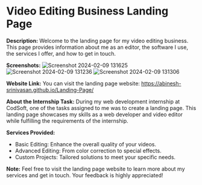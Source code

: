 # Video Editing Business Landing Page

**Description:**
Welcome to the landing page for my video editing business. This page provides information about me as an editor, the software I use, the services I offer, and how to get in touch.

**Screenshots:**
![Screenshot 2024-02-09 131625](https://github.com/Abinesh-Srinivasan/Landing-Page/assets/148744282/58940203-5f7c-4eb4-a63c-766613de96e9)
![Screenshot 2024-02-09 131236](https://github.com/Abinesh-Srinivasan/Landing-Page/assets/148744282/b0345b07-7d82-4599-bb30-694f3368b0af)
![Screenshot 2024-02-09 131306](https://github.com/Abinesh-Srinivasan/Landing-Page/assets/148744282/65560454-d5f4-4294-a180-871d94f658cf)


**Website Link:**
You can visit the landing page website: https://abinesh-srinivasan.github.io/Landing-Page/



**About the Internship Task:**
During my web development internship at CodSoft, one of the tasks assigned to me was to create a landing page. This landing page showcases my skills as a web developer and video editor while fulfilling the requirements of the internship.

**Services Provided:**
- Basic Editing: Enhance the overall quality of your videos.
- Advanced Editing: From color correction to special effects.
- Custom Projects: Tailored solutions to meet your specific needs.

**Note:**
Feel free to visit the landing page website to learn more about my services and get in touch. Your feedback is highly appreciated!

